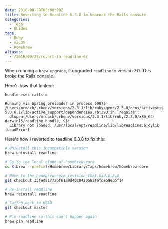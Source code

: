 ```yaml
---
date: 2016-09-29T00:00:00Z
title: Reverting to Readline 6.3.8 to unbreak the Rails console
categories:
  - Tech
  - Guides
tags:
  - Ruby
  - macOS
  - Homebrew
aliases:
  - /2016/09/29/revert-to-readline-6/
---
```


When running a `brew upgrade`, it upgraded `readline` to version 7.0. This
broke the Rails console.

<!--more-->

Here's how that looked:

```shell
bundle exec rails c

Running via Spring preloader in process 69075
/Users/mroach/.rbenv/versions/2.3.1/lib/ruby/gems/2.3.0/gems/activesupport-5.0.0.1/lib/active_support/dependencies.rb:293:in `require':
  dlopen(/Users/mroach/.rbenv/versions/2.3.1/lib/ruby/2.3.0/x86_64-darwin15/readline.bundle, 9):
  Library not loaded: /usr/local/opt/readline/lib/libreadline.6.dylib (LoadError)
```

Here's how I reverted to readline 6.3.8 to fix this:

```bash
# Uninstall this incompatible version
brew uninstall readline

# Go to the local clone of homebrew-core
cd $(brew --prefix)/Homebrew/Library/Taps/homebrew/homebrew-core

# Move to the homebrew-core revision that had 6.3.8
git checkout 35fed817726f61a9d40c8420582f6fde59eb5f14

# Re-install readline
brew reinstall readline

# Switch back to HEAD
git checkout master

# Pin readline so this can't happen again
brew pin readline
```
